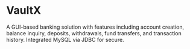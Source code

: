 # VaultX
A GUI-based banking solution with features including account creation, balance inquiry, deposits, withdrawals, fund transfers, and transaction history. Integrated MySQL via JDBC for secure.
